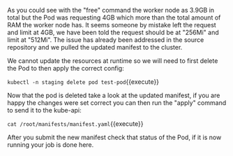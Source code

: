 As you could see with the "free" command the worker node as 3.9GB in total but the Pod was requesting 4GB which more than the total amount of RAM the worker node has. It seems someone by mistake left the request and limit at 4GB, we have been told the request should be at "256Mi" and limit at "512Mi". The issue has already been addressed in the source repository and we pulled the updated manifest to the cluster.

We cannot update the resources at runtime so we will need to first delete the Pod to then apply the correct config:

`kubectl -n staging delete pod test-pod`{{execute}}

Now that the pod is deleted take a look at the updated manifest, if you are happy the changes were set correct you can then run the "apply" command to send it to the kube-api:

`cat /root/manifests/manifest.yaml`{{execute}}

After you submit the new manifest check that status of the Pod, if it is now running your job is done here.